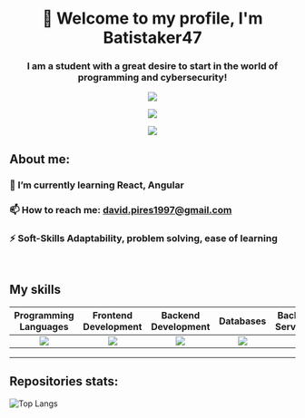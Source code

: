 <h1 align="center">👋 Welcome to my profile, I'm Batistaker47</h1>
<h3 align="center">I am a student with a great desire to start in the world of programming and cybersecurity!</h3>
<p align="center"> <img src="https://github-stats.vercel.app/api?username=Batistaker47&show_icons=true&locale=en&theme=dark&rank_icon=github"/></p>

<p align="center"> <img src="https://profile-counter.glitch.me/{Batistaker47}/count.svg" /> </p>
<p align="center"> <img src="https://img.shields.io/badge/LinkedIn-blue?logo=linkedin&logoColor=white&style=for-the-badge" /> </p>

## About me: 

### 📝 I’m currently learning **React, Angular**

### 📫 How to reach me: **david.pires1997@gmail.com**

### ⚡ Soft-Skills **Adaptability, problem solving, ease of learning**
<span> &nbsp; </span>

## My skills
  <table>
    <thead>
      <tr>
        <th>Programming Languages</th>
        <th>Frontend Development</th>
        <th>Backend Development</th>
        <th>Databases</th>
        <th>Backend as a Service(BaaS)</th>
        <th>Other Tools</th>
      </tr>
    </thead>
    <tbody>
      <tr>
        <td align="center"> <img src="https://skillicons.dev/icons?i=python,java,js,php,bash" /> </td>
        <td align="center"> <img src="https://skillicons.dev/icons?i=html,css" /> </td>
        <td align="center"> <img src="https://skillicons.dev/icons?i=spring" /> </td>
        <td align="center"> <img src="https://skillicons.dev/icons?i=mysql,mongodb" /> </td>
        <td align="center"> <img src="https://skillicons.dev/icons?i=firebase" /> </td>
        <td align="center"> <img src="https://skillicons.dev/icons?i=linux,git" /> </td>
      </tr>
    </tbody>
  </table>

<hr>
<h2 align="left">Repositories stats:</h2>

![Top Langs](https://github-readme-stats.vercel.app/api/top-langs/?username=Batistaker47&layout=compact&langs_count=8)




